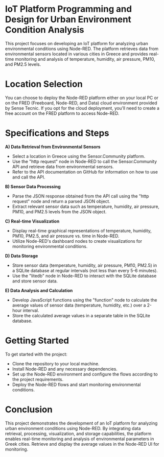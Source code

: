 # IoT Platform Programming and Design for Urban Environment Condition Analysis
This project focuses on developing an IoT platform for analyzing urban environmental conditions using Node-RED. The platform retrieves data from environmental sensors located in various cities in Greece and provides real-time monitoring and analysis of temperature, humidity, air pressure, PM10, and PM2.5 levels.

# Location Selection
You can choose to deploy the Node-RED platform either on your local PC or on the FRED (Freeboard, Node-RED, and Data) cloud environment provided by Sense Tecnic. If you opt for the cloud deployment, you'll need to create a free account on the FRED platform to access Node-RED.

# Specifications and Steps
<b>A) Data Retrieval from Environmental Sensors</b>
- Select a location in Greece using the Sensor.Community platform.
- Use the "http request" node in Node-RED to call the Sensor.Community API and retrieve data from environmental sensors.
- Refer to the API documentation on GitHub for information on how to use and call the API.

<b>B) Sensor Data Processing</b>
- Parse the JSON response obtained from the API call using the "http request" node and return a parsed JSON object.
- Extract relevant sensor data such as temperature, humidity, air pressure, PM10, and PM2.5 levels from the JSON object.

<b>C) Real-time Visualization</b>
- Display real-time graphical representations of temperature, humidity, PM10, PM2.5, and air pressure vs. time in Node-RED.
- Utilize Node-RED's dashboard nodes to create visualizations for monitoring environmental conditions.
  
<b>D) Data Storage</b>
- Store sensor data (temperature, humidity, air pressure, PM10, PM2.5) in a SQLite database at regular intervals (not less than every 5-6 minutes).
- Use the "litedb" node in Node-RED to interact with the SQLite database and store sensor data.

<b>E) Data Analysis and Calculation</b>
- Develop JavaScript functions using the "function" node to calculate the average values of sensor data (temperature, humidity, etc.) over a 2-hour interval.
- Store the calculated average values in a separate table in the SQLite database.

# Getting Started
To get started with the project:
- Clone the repository to your local machine.
- Install Node-RED and any necessary dependencies.
- Set up the Node-RED environment and configure the flows according to the project requirements.
- Deploy the Node-RED flows and start monitoring environmental conditions.
  
# Conclusion
This project demonstrates the development of an IoT platform for analyzing urban environment conditions using Node-RED. By integrating data retrieval, processing, visualization, and storage capabilities, the platform enables real-time monitoring and analysis of environmental parameters in Greek cities.
Retrieve and display the average values in the Node-RED UI for monitoring.

